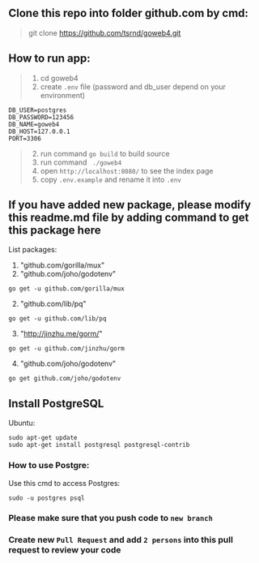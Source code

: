 ## Clone this repo into folder github.com by cmd:
> git clone https://github.com/tsrnd/goweb4.git

## How to run app:
> 1. cd goweb4
> 2. create `.env` file (password and db_user depend on your environment)
```
DB_USER=postgres
DB_PASSWORD=123456
DB_NAME=goweb4
DB_HOST=127.0.0.1
PORT=3306
```
> 2. run command `go build` to build source
> 3. run command ` ./goweb4`
> 4. open `http://localhost:8080/` to see the index page
> 5. copy `.env.example` and rename it into `.env`

## If you have added new package, please modify this readme.md file by adding command to get this package here
List packages:
1. "github.com/gorilla/mux"
2. "github.com/joho/godotenv"
```
go get -u github.com/gorilla/mux
```
2. "github.com/lib/pq"
```
go get -u github.com/lib/pq
```
3. "http://jinzhu.me/gorm/"
```
go get -u github.com/jinzhu/gorm
```
4. "github.com/joho/godotenv"
```
go get github.com/joho/godotenv
```

## Install PostgreSQL
Ubuntu:
```
sudo apt-get update
sudo apt-get install postgresql postgresql-contrib
```
### How to use Postgre:
Use this cmd to access Postgres:
```
sudo -u postgres psql
```

### Please make sure that you push code to `new branch`
### Create new `Pull Request` and add `2 persons` into this pull request to review your code
